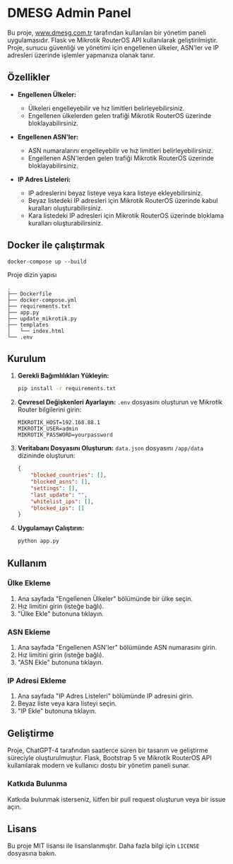 
# DMESG Admin Panel

Bu proje, www.dmesg.com.tr tarafından kullanılan bir yönetim paneli uygulamasıdır. Flask ve Mikrotik RouterOS API kullanılarak geliştirilmiştir. Proje, sunucu güvenliği ve yönetimi için engellenen ülkeler, ASN'ler ve IP adresleri üzerinde işlemler yapmanıza olanak tanır. 

## Özellikler

- **Engellenen Ülkeler:**
  - Ülkeleri engelleyebilir ve hız limitleri belirleyebilirsiniz.
  - Engellenen ülkelerden gelen trafiği Mikrotik RouterOS üzerinde bloklayabilirsiniz.

- **Engellenen ASN'ler:**
  - ASN numaralarını engelleyebilir ve hız limitleri belirleyebilirsiniz.
  - Engellenen ASN'lerden gelen trafiği Mikrotik RouterOS üzerinde bloklayabilirsiniz.

- **IP Adres Listeleri:**
  - IP adreslerini beyaz listeye veya kara listeye ekleyebilirsiniz.
  - Beyaz listedeki IP adresleri için Mikrotik RouterOS üzerinde kabul kuralları oluşturabilirsiniz.
  - Kara listedeki IP adresleri için Mikrotik RouterOS üzerinde bloklama kuralları oluşturabilirsiniz.


  
## Docker ile çalıştırmak
   ```plaintext
docker-compose up --build
 ```
Proje dizin yapısı

   ```plaintext
.
├── Dockerfile
├── docker-compose.yml
├── requirements.txt
├── app.py
├── update_mikrotik.py
├── templates
│   └── index.html
└── .env
 ```


## Kurulum

1. **Gerekli Bağımlılıkları Yükleyin:**
   ```bash
   pip install -r requirements.txt
   ```

2. **Çevresel Değişkenleri Ayarlayın:**
   `.env` dosyasını oluşturun ve Mikrotik Router bilgilerini girin:
   ```plaintext
   MIKROTIK_HOST=192.168.88.1
   MIKROTIK_USER=admin
   MIKROTIK_PASSWORD=yourpassword
   ```

3. **Veritabanı Dosyasını Oluşturun:**
   `data.json` dosyasını `/app/data` dizininde oluşturun:
   ```json
   {
       "blocked_countries": [],
       "blocked_asns": [],
       "settings": [],
       "last_update": "",
       "whitelist_ips": [],
       "blocked_ips": []
   }
   ```

4. **Uygulamayı Çalıştırın:**
   ```bash
   python app.py
   ```

## Kullanım

### Ülke Ekleme

1. Ana sayfada "Engellenen Ülkeler" bölümünde bir ülke seçin.
2. Hız limitini girin (isteğe bağlı).
3. "Ülke Ekle" butonuna tıklayın.

### ASN Ekleme

1. Ana sayfada "Engellenen ASN'ler" bölümünde ASN numarasını girin.
2. Hız limitini girin (isteğe bağlı).
3. "ASN Ekle" butonuna tıklayın.

### IP Adresi Ekleme

1. Ana sayfada "IP Adres Listeleri" bölümünde IP adresini girin.
2. Beyaz liste veya kara listeyi seçin.
3. "IP Ekle" butonuna tıklayın.


## Geliştirme

Proje, ChatGPT-4 tarafından saatlerce süren bir tasarım ve geliştirme süreciyle oluşturulmuştur. Flask, Bootstrap 5 ve Mikrotik RouterOS API kullanılarak modern ve kullanıcı dostu bir yönetim paneli sunar.

### Katkıda Bulunma

Katkıda bulunmak isterseniz, lütfen bir pull request oluşturun veya bir issue açın.

## Lisans

Bu proje MIT lisansı ile lisanslanmıştır. Daha fazla bilgi için `LICENSE` dosyasına bakın.
